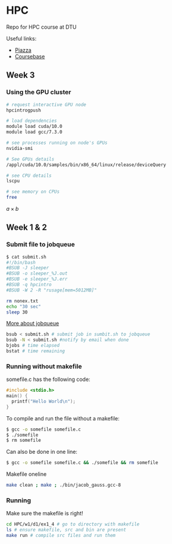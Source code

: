 # HPC
Repo for HPC course at DTU

Useful links:
* [Piazza](https://piazza.com/class/jpwofdl793d7dd?cid=6)
* [Coursebase](http://kurser.dtu.dk/course/02614)

## Week 3

### Using the GPU cluster

```bash
# request interactive GPU node
hpcintrogpush

# load dependencies
module load cuda/10.0
module load gcc/7.3.0

# see processes running on node's GPUs
nvidia-smi

# See GPUs details
/appl/cuda/10.0/samples/bin/x86_64/linux/release/deviceQuery

# see CPU details
lscpu

# see memory on CPUs
free


```

$a \times b$


## Week 1 & 2

### Submit file to jobqueue

```bash
$ cat submit.sh
#!/bin/bash
#BSUB -J sleeper
#BSUB -o sleeper_%J.out
#BSUB -e sleeper_%J.err
#BSUB -q hpcintro
#BSUB -W 2 -R "rusage[mem=5012MB]"

rm nonex.txt
echo "30 sec"
sleep 30
```
[More about jobqueue](https://www.hpc.dtu.dk/?page_id=1416)

```bash
bsub < submit.sh # submit job in sumbit.sh to jobqueue
bsub -N < submit.sh #notify by email when done
bjobs # time elapsed
bstat # time remaining
```

### Running without makefile
somefile.c has the following code:
```c
#include <stdio.h>
main() {
  printf("Hello World\n");
}
```

To compile and run the file without a makefile:

```bash
$ gcc -o somefile somefile.c
$ ./somefile
$ rm somefile
```

Can also be done in one line:
```bash
$ gcc -o somefile somefile.c && ./somefile && rm somefile
```

Makefile oneline
```bash
make clean ; make ; ./bin/jacob_gauss.gcc-8
```

### Running

Make sure the makefile is right!

```bash
cd HPC/w1/d1/ex1_4 # go to directory with makefile
ls # ensure makefile, src and bin are present
make run # compile src files and run them
```
